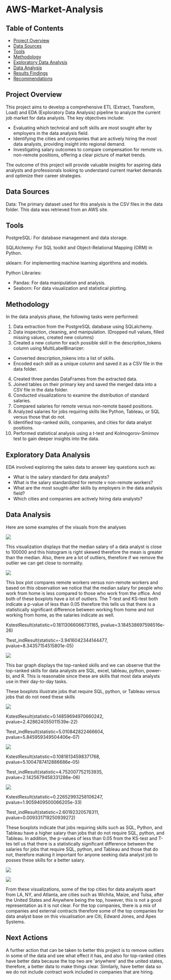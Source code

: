 # AWS-Market-Analysis

## Table of Contents 

- [Project Overview](#project-overview)
- [Data Sources ](#data-sources)
- [Tools](#tools)
- [Methodology](#methodology)
- [Exploratory Data Analysis](#exploratory-data-analysis)
- [Data Analysis](#data-analysis) 
- [Results Findings](#results-findings)
- [Recommendations](#recommendations)

##  Project Overview 

This project aims to develop a comprehensive ETL (Extract, Transform, Load) and EDA (Exploratory Data Analysis) pipeline to analyze the current job market for data analysts. The key objectives include:

- Evaluating which technical and soft skills are most sought after by employers in the data analysis field.
- Identifying the cities and companies that are actively hiring the most data analysts, providing insight into regional demand.
- Investigating salary outcomes to compare compensation for remote vs. non-remote positions, offering a clear picture of market trends.

The outcome of this project will provide valuable insights for aspiring data analysts and professionals looking to understand current market demands and optimize their career strategies.

## Data Sources 

Data: The primary dataset used for this analysis is the CSV files in the data folder. This data was retrieved from an AWS site.

## Tools 

PostgreSQL: For database management and data storage.

SQLAlchemy: For SQL toolkit and Object-Relational Mapping (ORM) in Python.

sklearn: For implementing machine learning algorithms and models.

Python Libraries:

  - Pandas: For data manipulation and analysis.
  - Seaborn: For data visualization and statistical plotting.
    
## Methodology
In the data analysis phase, the following tasks were performed:

1. Data extraction from the PostgreSQL database using SQLalchemy.
2. Data inspection, cleaning, and manipulation. (Dropped null values, filled missing values, created new columns)
3. Created a new column for each possible skill in the description_tokens column using MultiLabelBinarizer:
  - Converted description_tokens into a list of skills.
  - Encoded each skill as a unique column and saved it as a CSV file in the data folder.
4. Created three pandas DataFrames from the extracted data.
5. Joined tables on their primary key and saved the merged data into a CSV file in the data folder.
6. Conducted visualizations to examine the distribution of standard salaries.
7. Compared salaries for remote versus non-remote based positions.
8. Analyzed salaries for jobs requiring skills like Python, Tableau, or SQL versus those that do not.
9. Identified top-ranked skills, companies, and cities for data analyst positions.
10. Performed statistical analysis using a t-test and Kolmogorov-Smirnov test to gain deeper insights into the data.

## Exploratory Data Analysis
EDA involved exploring the sales data to answer key questions such as:

- What is the salary standard for data analysts? 
- What is the salary standardized for remote v non-remote workers?
- What are the most sought-after skills by employers in the data analysis field?
- Which cities and companies are actively hiring data analysts?

## Data Analysis

Here are some examples of the visuals from the analyses

![](images/sal_stand_boxplot.jpg) 

This visualization displays that the median salary of a data analyst is close to 100000 and this histogram is right skewed therefore the mean is greater than the median. Also, there are a lot of outliers, therefore if we remove the outlier we can get close to normality. 

![](images/work_from_home_boxplot.jpg)

This box plot compares remote workers versus non-remote workers and based on this observation we notice that the median salary for people who work from home is less compared to those who work from the office. And both of these boxplots have a lot of outliers. The T-test and KS-test both indicate a p-value of less than 0.05 therefore this tells us that there is a statistically significant difference between working from home and not working from home, as the salaries indicate as well.  

KstestResult(statistic=0.18113066066731165, pvalue=3.184538697598516e-26)

Ttest_indResult(statistic=-3.9416042344144477, pvalue=8.34357154515801e-05)

![](images/ranked_skills.jpg)

This bar graph displays the top-ranked skills and we can observe that the top-ranked skills for data analysts are SQL, excel, tableau, python, power-bi, and R. This is reasonable since these are skills that most data analysts use in their day-to-day tasks. 

These boxplots illustrate jobs that require SQL, python, or Tableau versus jobs that do not need these skills

![](images/sql_salaries_boxplot.jpg)

KstestResult(statistic=0.14859694970660242, pvalue=2.428624055011539e-22) 

Ttest_indResult(statistic=5.010842822466604, pvalue=5.845959349504406e-07)

![](images/python_salaries_boxplot.jpg)

KstestResult(statistic=0.10816134598371768, pvalue=5.1004787412886686e-05)

Ttest_indResult(statistic=4.752007752153935, pvalue=2.1425679458331286e-06)

![](images/tableau_salaries_boxplot.jpg)

KstestResult(statistic=0.22652993258106247, pvalue=1.9059409500066205e-33)

Ttest_indResult(statistic=2.60192320578311, pvalue=0.009331719250939272)

These boxplots indicate that jobs requiring skills such as SQL, Python, and Tableau have a higher salary than jobs that do not require SQL, python, and Tableau. In addition, the p-values of less than 0.05 from the KS-test and T-tes tell us that there is a statistically significant difference between the salaries for jobs that require SQL, python, and Tableau and those that do not, therefore making it important for anyone seeking data analyst job to posses these skills for a better salary.

![](images/ranked_cities.jpg)

![](images/company_salaries_boxplot.jpg)

From these visualizations, some of the top cities for data analysts apart from LA, NY, and Atlanta, are cities such as Wichita, Maize, and Tulsa, after the United States and Anywhere being the top, however, this is not a good representation as it is not clear. For the top companies, there is a mix of companies and external contracts therefore some of the top companies for data analyst base on this visualisation are Citi, Edward Jones, and Apex Systems.  

## Next Actions
A further action that can be taken to better this project is to remove outliers in some of the data and see what effect it has, and also for top-ranked cities have better data because the top two are 'anywhere' and the united states, therefore, a better data to make things clear. Similarly, have better data so we do not include contract work included in companies that are hiring. 
